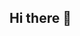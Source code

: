 ## Hi there 👋

<ing src="https://github.com/Crazy1god/Crazy1god/blob/main/qeliameow-cat.gif" alt="The Unliniteb" widht="600">
